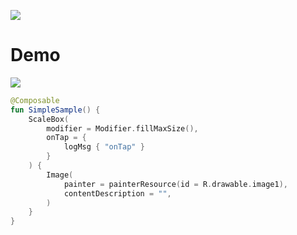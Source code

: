 [![](https://jitpack.io/v/zj565061763/compose-scale-box.svg)](https://jitpack.io/#zj565061763/compose-scale-box)

# Demo

![](https://thumbsnap.com/i/7Yo2ZyBd.gif?1026)
```kotlin
@Composable
fun SimpleSample() {
    ScaleBox(
        modifier = Modifier.fillMaxSize(),
        onTap = {
            logMsg { "onTap" }
        }
    ) {
        Image(
            painter = painterResource(id = R.drawable.image1),
            contentDescription = "",
        )
    }
}
```